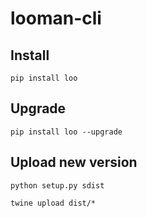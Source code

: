 # looman-cli

## Install 
`pip install loo`

## Upgrade
`pip install loo --upgrade`

## Upload new version
`python setup.py sdist`

`twine upload dist/*`